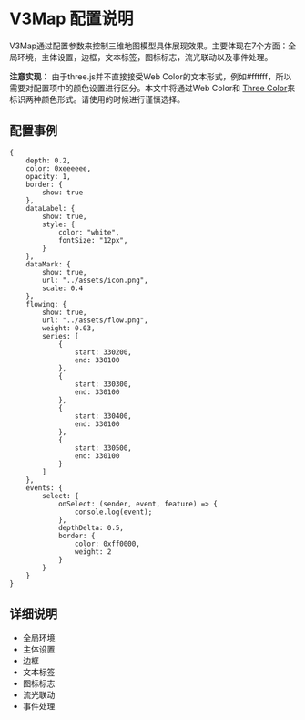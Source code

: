 # V3Map 配置说明
V3Map通过配置参数来控制三维地图模型具体展现效果。主要体现在7个方面：全局环境，主体设置，边框，文本标签，图标标志，流光联动以及事件处理。

**注意实现：**
由于three.js并不直接接受Web Color的文本形式，例如#ffffff，所以需要对配置项中的颜色设置进行区分。本文中将通过Web Color和 [Three Color](https://threejs.org/docs/index.html#api/en/math/Color)来标识两种颜色形式。请使用的时候进行谨慎选择。

## 配置事例
```
{
    depth: 0.2,
    color: 0xeeeeee,
    opacity: 1,
    border: {
        show: true
    },
    dataLabel: {
        show: true,
        style: {
            color: "white",
            fontSize: "12px",
        }
    },
    dataMark: {
        show: true,
        url: "../assets/icon.png",
        scale: 0.4
    },
    flowing: {
        show: true,
        url: "../assets/flow.png",
        weight: 0.03,
        series: [
            {
                start: 330200,
                end: 330100
            },
            {
                start: 330300,
                end: 330100
            },
            {
                start: 330400,
                end: 330100
            },
            {
                start: 330500,
                end: 330100
            }
        ]
    },
    events: {
        select: {
            onSelect: (sender, event, feature) => {
                console.log(event);
            },
            depthDelta: 0.5,
            border: {
                color: 0xff0000,
                weight: 2
            }
        }
    }
}
```

## 详细说明
* 全局环境
* 主体设置
* 边框
* 文本标签
* 图标标志
* 流光联动
* 事件处理